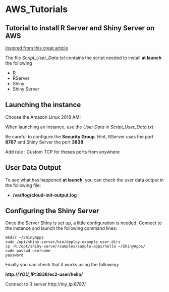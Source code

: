 # AWS_Tutorials
## Tutorial to install R Server and Shiny Server on AWS

[Inspired from this great article](https://aws.amazon.com/blogs/big-data/running-r-on-aws/)

The file *Script_User_Data.txt* contains the script needed to install **at launch** the following
* R
* RServer
* Shiny
* Shiny Server

## Launching the instance
Choose the Amazon Linux 2018 AMI

When launching an instance, use the *User Data* in *Script_User_Data.txt*.

Be careful to configure the **Security Group**. Hint, RServer uses the port **8787** and Shiny Server the port **3838**.

Add rule : Custom TCP for theses ports from anywhere

## User Data Output
To see what has happened **at launch**, you can check the user data output in the following file:
* **/var/log/cloud-init-output.log**

## Configuring the Shiny Server
Once the Server Shiny is set up, a little configuration is needed.
Connect to the instance and launch the following command lines:

```
mkdir ~/ShinyApps
sudo /opt/shiny-server/bin/deploy-example user-dirs
cp -R /opt/shiny-server/samples/sample-apps/hello ~/ShinyApps/
sudo passwd username
password
```

Finally you can check that it works using the following:

__http://*YOU_IP*:3838/ec2-user/hello/__

Connect to R server http://my_ip:8787/
